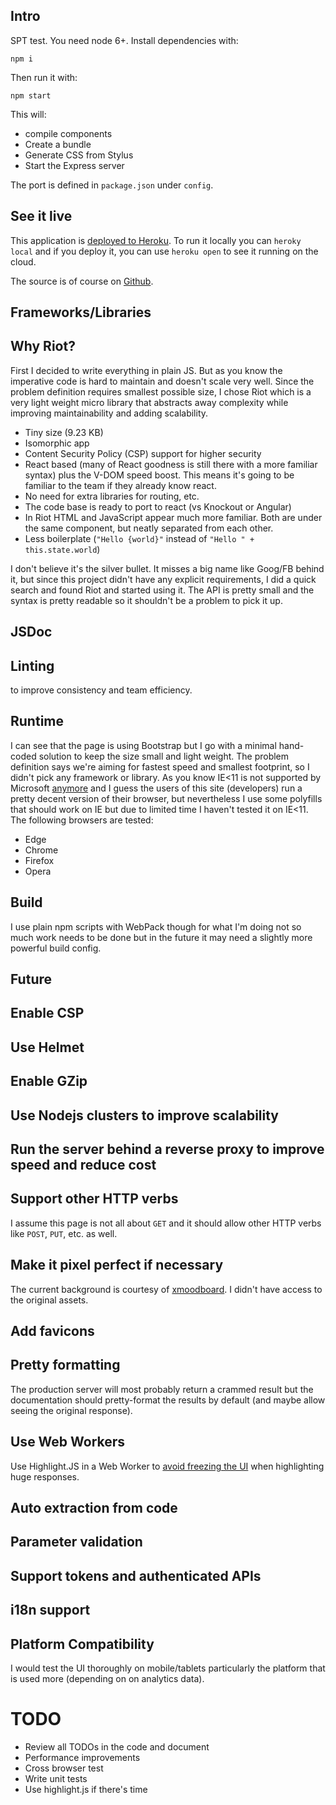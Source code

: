 Intro
-----

SPT test. You need node 6+. Install dependencies with:

```
npm i
```

Then run it with:

```
npm start
```

This will:

* compile components
* Create a bundle
* Generate CSS from Stylus
* Start the Express server

The port is defined in `package.json` under `config`.

See it live
-----------

This application is [deployed to Heroku](https://dazzling-mammoth-cave-57798.herokuapp.com/).
To run it locally you can `heroky local` and if you deploy it, you can
use `heroku open` to see it running on the cloud.

The source is of course on [Github](https://github.com/userpixel/spt-11).

Frameworks/Libraries
--------------------

## Why Riot?

First I decided to write everything in plain JS. But as you know the
imperative code is hard to maintain and doesn't scale very well.
Since the problem definition requires smallest possible size, I chose
Riot which is a very light weight micro library that abstracts away
complexity while improving maintainability and adding scalability.

* Tiny size (9.23 KB)
* Isomorphic app
* Content Security Policy (CSP) support for higher security
* React based (many of React goodness is still there with a more familiar syntax)
plus the V-DOM speed boost. This means it's going to be familiar to the team if
they already know react.
* No need for extra libraries for routing, etc.
* The code base is ready to port to react (vs Knockout or Angular)
* In Riot HTML and JavaScript appear much more familiar. Both are under the same
component, but neatly separated from each other.
* Less boilerplate (`"Hello {world}"` instead of `"Hello " + this.state.world`)

I don't believe it's the silver bullet. It misses a big name like Goog/FB behind
it, but since this project didn't have any explicit requirements, I did a quick
search and found Riot and started using it. The API is pretty small and the
syntax is pretty readable so it shouldn't be a problem to pick it up.

## JSDoc

## Linting

to improve consistency and team efficiency.

## Runtime

I can see that the page is using Bootstrap but I go with a minimal
hand-coded solution to keep the size small and light weight.
The problem definition says we're aiming for fastest speed and smallest
footprint, so I didn't pick any framework or library.
As you know IE<11 is not supported by Microsoft [anymore](https://www.microsoft.com/en-us/WindowsForBusiness/End-of-IE-support)
and I guess the users of this site (developers) run a pretty decent version
of their browser, but nevertheless I use some polyfills that should work on IE
but due to limited time I haven't tested it on IE<11.
The following browsers are tested:

* Edge
* Chrome
* Firefox
* Opera

## Build

I use plain npm scripts with WebPack though for what I'm doing not so
much work needs to be done but in the future it may need a slightly more
powerful build config.

Future
------

## Enable CSP

## Use Helmet

## Enable GZip

## Use Nodejs clusters to improve scalability

## Run the server behind a reverse proxy to improve speed and reduce cost

## Support other HTTP verbs

I assume this page is not all about `GET` and it should allow other
HTTP verbs like `POST`, `PUT`, etc. as well.

## Make it pixel perfect if necessary

The current background is courtesy of [xmoodboard](http://xmoodboard.tumblr.com/post/120765332819).
I didn't have access to the original assets.

## Add favicons

## Pretty formatting

The production server will most probably return a crammed result but the
documentation should pretty-format the results by default (and maybe allow
seeing the original response).

## Use Web Workers

Use Highlight.JS in a Web Worker to [avoid freezing the UI](https://highlightjs.org/usage/)
when highlighting huge responses.

## Auto extraction from code

## Parameter validation

## Support tokens and authenticated APIs

## i18n support

## Platform Compatibility

I would test the UI thoroughly on mobile/tablets particularly the platform
that is used more (depending on on analytics data).


# TODO

* Review all TODOs in the code and document
* Performance improvements
* Cross browser test
* Write unit tests
* Use highlight.js if there's time
